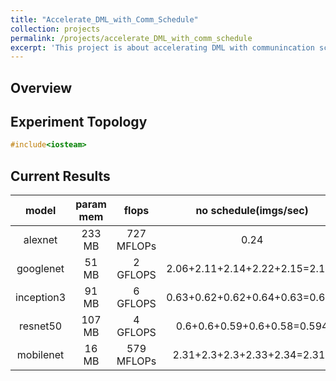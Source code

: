 ```yaml
---
title: "Accelerate_DML_with_Comm_Schedule"
collection: projects
permalink: /projects/accelerate_DML_with_comm_schedule
excerpt: 'This project is about accelerating DML with communincation schedule.'
---
```


## Overview

## Experiment Topology
<!-- ```mermaid
graph TD
PS:16384MB_16Cores_2.00GHz--10g---switch0
switch0--1g---switch1
switch1--1g---worker0:4096MB_6Cores_2.00GHz
switch1--1g---worker1:4096MB_6Cores_2.00GHz
switch1--1g---worker2:4096MB_6Cores_2.00GHz
``` -->
```c
#include<iosteam>
```

## Current Results

|   model    | param mem |   flops    |     no schedule(imgs&#47;sec)      |    with schedule(imgs&#47;sec)     | speed up |
| :--------: | :-------: | :--------: | :---------------------------------: | :---------------------------------: | :------: |
|  alexnet   |  233 MB   | 727 MFLOPs |                0.24                 |                0.34                 |  41.67%  |
| googlenet  |   51 MB   |  2 GFLOPS  | 2.06+2.11+2.14+2.22+2.15=2.136 | 2.66+2.84+2.78+2.87+2.84=2.798 |  30.99%  |
| inception3 |   91 MB   |  6 GFLOPS  | 0.63+0.62+0.62+0.64+0.63=0.628 | 0.79+0.78+0.79+0.83+0.75=0.788 |  25.48%  |
|  resnet50  |  107 MB   |  4 GFLOPS  |  0.6+0.6+0.59+0.6+0.58=0.594   | 0.78+0.78+0.76+0.76+0.77=0.77  |  29.63%  |
| mobilenet  |   16 MB   | 579 MFLOPs |  2.31+2.3+2.3+2.33+2.34=2.316  | 2.31+2.36+2.34+2.36+2.36=2.346  |  1.30%   |

<!-- <img class="img-responsive" src="/images/ECCV2018_architecture.jpg">

## Publication:
Y. Huang, <u>M. Cai</u>, Z. Li and Y. Sato, &quot;Predicting Gaze in Egocentric Video by Learning Task-dependent Attention Transition,&quot; <i>European Conference on Computer Vision (**ECCV**)</i>, 2018. (<font color="blue">oral presentation, acceptance rate: 2.4%</font>)  
[[Arxiv preprint]](/files/HCLS_eccv_arxiv2018.pdf)
[[Code]](https://github.com/hyf015/egocentric-gaze-prediction)

### Demo video (Youtube)
<iframe width="560" height="315" src="https://www.youtube.com/embed/TiFz-LP3LW4" frameborder="0" allow="autoplay; encrypted-media" allowfullscreen></iframe> -->
